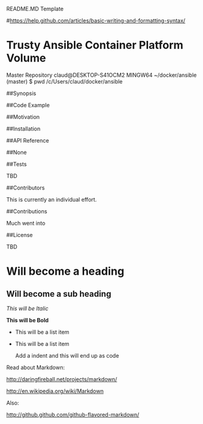 README.MD Template

#https://help.github.com/articles/basic-writing-and-formatting-syntax/

# Trusty Ansible Container Platform Volume

Master Repository
claud@DESKTOP-S41OCM2 MINGW64 ~/docker/ansible (master)
$ pwd
/c/Users/claud/docker/ansible

##Synopsis


##Code Example


##Motivation



##Installation



##API Reference

##None

##Tests

TBD


##Contributors

This is currently an individual effort.

##Contributions

Much went into 

##License

TBD


Will become a heading
==============

Will become a sub heading
--------------

*This will be Italic*

**This will be Bold**

- This will be a list item
- This will be a list item

    Add a indent and this will end up as code
	
	
Read about Markdown:

http://daringfireball.net/projects/markdown/

http://en.wikipedia.org/wiki/Markdown

Also:

http://github.github.com/github-flavored-markdown/	